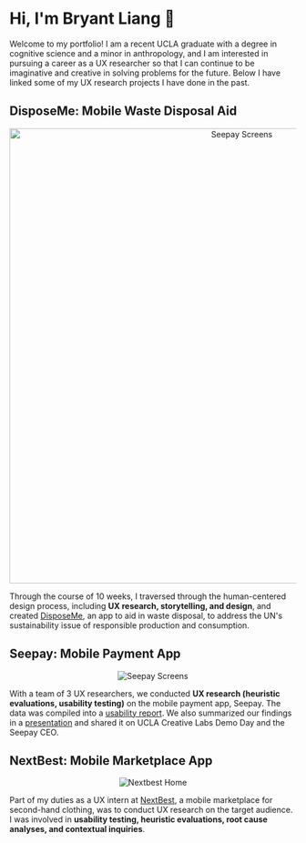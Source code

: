 # Hi, I'm Bryant Liang 🙂

<!-- 
<p align="center">
  <img width="300px" src="https://user-images.githubusercontent.com/79380837/206579489-8d5c1fdc-cf69-4482-b45f-f02ea8c8965e.jpeg" alt="headshot">
</p>
-->

Welcome to my portfolio! I am a recent UCLA graduate with a degree in cognitive science and a minor in anthropology, and I am interested in pursuing a career as a UX researcher so that I can continue to be imaginative and creative in solving problems for the future. Below I have linked some of my UX research projects I have done in the past. 

<!-- 
Useful Links
1. Basic Github Markdown: https://docs.github.com/en/get-started/writing-on-github/getting-started-with-writing-and-formatting-on-github/basic-writing-and-formatting-syntax
2. DH 110 Github Web Documentation (turning it into index.html): https://docs.google.com/document/d/1vpEVgwfK1LEzB7UEqBU0UpTRvDqYNHJKQGJXOTFqaYU/edit
3. DH 110 Responsive/Bootstrap Tutorial (making it nice): https://docs.google.com/document/d/1CyYUvt42pAI6hiE1CmHUlvB4nJ4RwENeRrh5m_W42jI/edit
-->

## DisposeMe: Mobile Waste Disposal Aid 
<p align="center">
  <img width="800px" src="https://user-images.githubusercontent.com/79380837/206577164-4c33b189-0411-4ec0-ae20-eaffe3d21ada.png" alt="Seepay Screens">
</p>

Through the course of 10 weeks, I traversed through the human-centered design process, including **UX research, storytelling, and design**, and created [DisposeMe](https://github.com/brygoesmoo/DH110/tree/main/Portfolio), an app to aid in waste disposal, to address the UN's sustainability issue of responsible production and consumption. 

## Seepay: Mobile Payment App
<p align="center">
  <img src="https://user-images.githubusercontent.com/79380837/206574239-dc6c5d44-8819-463c-8fc1-8b5509ed941d.png" alt="Seepay Screens">
</p>

With a team of 3 UX researchers, we conducted **UX research (heuristic evaluations, usability testing)** on the mobile payment app, Seepay. The data was compiled into a [usability report](https://drive.google.com/file/d/1rKBLxrFM66W1Xq9ECBqj0PpdzZ-j2HBB/view?usp=sharing). We also summarized our findings in a [presentation](https://drive.google.com/file/d/1ub9fs-LU3hb_aM4atjm28EgqUDebTloO/view?usp=sharing) and shared it on UCLA Creative Labs Demo Day and the Seepay CEO.

## NextBest: Mobile Marketplace App
<p align="center">
  <img src="https://user-images.githubusercontent.com/79380837/206575866-5198086c-eb8d-4323-a9b7-5063cb5eb5e0.png" alt="Nextbest Home">
</p>


Part of my duties as a UX intern at [NextBest](https://www.figma.com/file/tEaE90Z5utGdqV2EmIu4OL/Bryant's-NextBest-Prototypes?node-id=0-1), a mobile marketplace for second-hand clothing, was to conduct UX research on the target audience. I was involved in **usability testing, heuristic evaluations, root cause analyses, and contextual inquiries**. 
